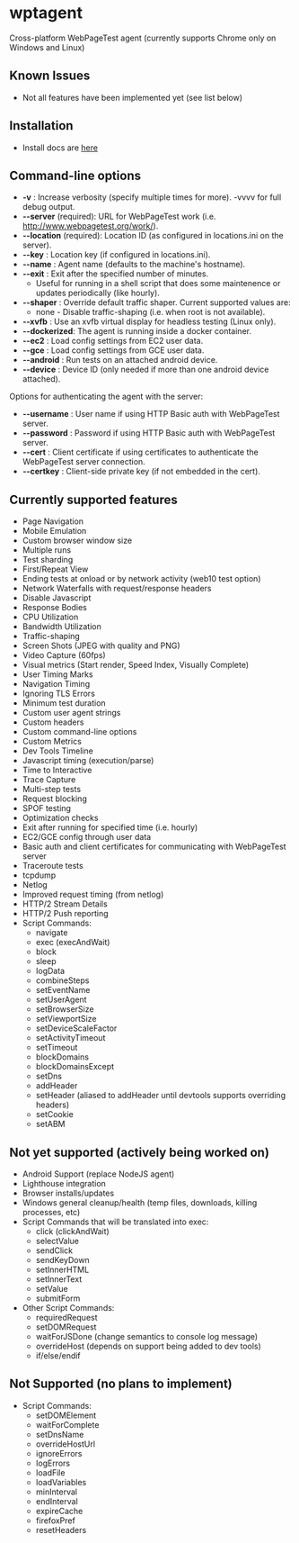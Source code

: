 # wptagent
Cross-platform WebPageTest agent (currently supports Chrome only on Windows and Linux)

## Known Issues
* Not all features have been implemented yet (see list below)

## Installation
* Install docs are [here](docs/install.md)

## Command-line options
* **-v** : Increase verbosity (specify multiple times for more). -vvvv for full debug output.
* **--server** (required): URL for WebPageTest work (i.e. http://www.webpagetest.org/work/).
* **--location** (required): Location ID (as configured in locations.ini on the server).
* **--key** : Location key (if configured in locations.ini).
* **--name** : Agent name (defaults to the machine's hostname).
* **--exit** : Exit after the specified number of minutes.
    * Useful for running in a shell script that does some maintenence or updates periodically (like hourly).
* **--shaper** : Override default traffic shaper. Current supported values are:
    * none - Disable traffic-shaping (i.e. when root is not available).
* **--xvfb** : Use an xvfb virtual display for headless testing (Linux only).
* **--dockerized**: The agent is running inside a docker container.
* **--ec2** : Load config settings from EC2 user data.
* **--gce** : Load config settings from GCE user data.
* **--android** : Run tests on an attached android device.
* **--device** : Device ID (only needed if more than one android device attached).

Options for authenticating the agent with the server:
* **--username** : User name if using HTTP Basic auth with WebPageTest server.
* **--password** : Password if using HTTP Basic auth with WebPageTest server.
* **--cert** : Client certificate if using certificates to authenticate the WebPageTest server connection.
* **--certkey** : Client-side private key (if not embedded in the cert).

## Currently supported features
* Page Navigation
* Mobile Emulation
* Custom browser window size
* Multiple runs
* Test sharding
* First/Repeat View
* Ending tests at onload or by network activity (web10 test option)
* Network Waterfalls with request/response headers
* Disable Javascript
* Response Bodies
* CPU Utilization
* Bandwidth Utilization
* Traffic-shaping
* Screen Shots (JPEG with quality and PNG)
* Video Capture (60fps)
* Visual metrics (Start render, Speed Index, Visually Complete)
* User Timing Marks
* Navigation Timing
* Ignoring TLS Errors
* Minimum test duration
* Custom user agent strings
* Custom headers
* Custom command-line options
* Custom Metrics
* Dev Tools Timeline
* Javascript timing (execution/parse)
* Time to Interactive
* Trace Capture
* Multi-step tests
* Request blocking
* SPOF testing
* Optimization checks
* Exit after running for specified time (i.e. hourly)
* EC2/GCE config through user data
* Basic auth and client certificates for communicating with WebPageTest server
* Traceroute tests
* tcpdump
* Netlog
* Improved request timing (from netlog)
* HTTP/2 Stream Details
* HTTP/2 Push reporting
* Script Commands:
    * navigate
    * exec (execAndWait)
    * block
    * sleep
    * logData
    * combineSteps
    * setEventName
    * setUserAgent
    * setBrowserSize
    * setViewportSize
    * setDeviceScaleFactor
    * setActivityTimeout
    * setTimeout
    * blockDomains
    * blockDomainsExcept
    * setDns
    * addHeader
    * setHeader (aliased to addHeader until devtools supports overriding headers)
    * setCookie
    * setABM

## Not yet supported (actively being worked on)
* Android Support (replace NodeJS agent)
* Lighthouse integration
* Browser installs/updates
* Windows general cleanup/health (temp files, downloads, killing processes, etc)
* Script Commands that will be translated into exec:
    * click (clickAndWait)
    * selectValue
    * sendClick
    * sendKeyDown
    * setInnerHTML
    * setInnerText
    * setValue
    * submitForm
* Other Script Commands:
    * requiredRequest
    * setDOMRequest
    * waitForJSDone (change semantics to console log message)
    * overrideHost (depends on support being added to dev tools)
    * if/else/endif

## Not Supported (no plans to implement)
* Script Commands:
    * setDOMElement
    * waitForComplete
    * setDnsName
    * overrideHostUrl
    * ignoreErrors
    * logErrors
    * loadFile
    * loadVariables
    * minInterval
    * endInterval
    * expireCache
    * firefoxPref
    * resetHeaders
